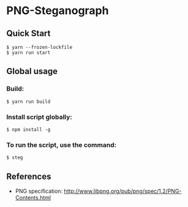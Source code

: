 # PNG-Steganograph

## Quick Start

```console
$ yarn --frozen-lockfile
$ yarn run start
```

## Global usage

### Build:
```console
$ yarn run build
```

### Install script globally:
```console
$ npm install -g
```

### To run the script, use the command:
```console
$ steg
```

## References

- PNG specification: http://www.libpng.org/pub/png/spec/1.2/PNG-Contents.html